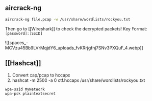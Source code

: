 ## aircrack-ng
```sh
aircrack-ng file.pcap -w /usr/share/wordlists/rockyou.txt
```

Then go to [[Wireshark]] to check the decrypted packets!
Key Format: `[password]:[SSID]`

![[spaces_-MCVzu45Bb9LVrMqjdY6_uploads_fvKRrjgfnj7SNv3PXQuF_4.webp]]


## [[Hashcat]]
1) Convert cap/pcap to hccapx
2) hashcat -m 2500 -a 0 ctf.hccapx /usr/share/wordlists/rockyou.txt


```sh
wpa-ssid MyNetWork
wpa-psk plaintextsecret
```